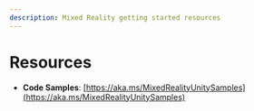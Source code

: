```yaml
---
description: Mixed Reality getting started resources
---
```


# Resources

* **Code Samples**: [https://aka.ms/MixedRealityUnitySamples](https://aka.ms/MixedRealityUnitySamples)

